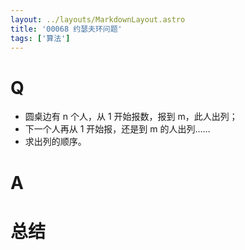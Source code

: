 ```yaml
---
layout: ../layouts/MarkdownLayout.astro
title: '00068 约瑟夫环问题'
tags: ['算法']
---
```


# Q

- 圆桌边有 n 个人，从 1 开始报数，报到 m，此人出列；
- 下一个人再从 1 开始报，还是到 m 的人出列……
- 求出列的顺序。

# A



# 总结



<script>
  function func() {

  }
  
</script>